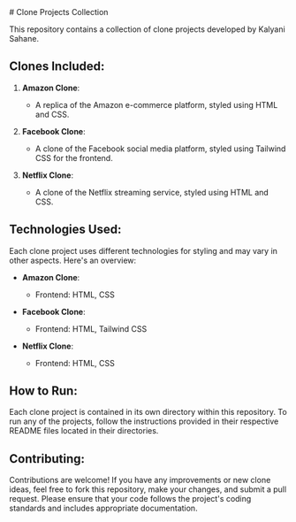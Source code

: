 <div>
# Clone Projects Collection

This repository contains a collection of clone projects developed by Kalyani Sahane.

## Clones Included:

1. **Amazon Clone**:
    - A replica of the Amazon e-commerce platform, styled using HTML and CSS.
   
2. **Facebook Clone**:
    - A clone of the Facebook social media platform, styled using Tailwind CSS for the frontend.
   
3. **Netflix Clone**:
    - A clone of the Netflix streaming service, styled using HTML and CSS.

## Technologies Used:

Each clone project uses different technologies for styling and may vary in other aspects. Here's an overview:

- **Amazon Clone**:
    - Frontend: HTML, CSS

- **Facebook Clone**:
    - Frontend: HTML, Tailwind CSS

- **Netflix Clone**:
    - Frontend: HTML, CSS

## How to Run:

Each clone project is contained in its own directory within this repository. To run any of the projects, follow the instructions provided in their respective README files located in their directories.

## Contributing:

Contributions are welcome! If you have any improvements or new clone ideas, feel free to fork this repository, make your changes, and submit a pull request. Please ensure that your code follows the project's coding standards and includes appropriate documentation.
</div>